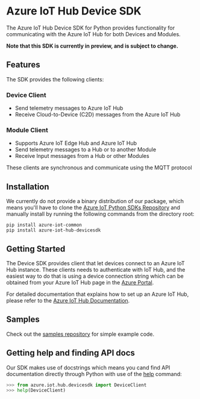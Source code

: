 # Azure IoT Hub Device SDK
The Azure IoT Hub Device SDK for Python provides functionality for communicating with the Azure IoT Hub for both Devices and Modules.

**Note that this SDK is currently in preview, and is subject to change.**

## Features
The SDK provides the following clients:
### Device Client
* Send telemetry messages to Azure IoT Hub
* Receive Cloud-to-Device (C2D) messages from the Azure IoT Hub
### Module Client
* Supports Azure IoT Edge Hub and Azure IoT Hub
* Send telemetry messages to a Hub or to another Module
* Receive Input messages from a Hub or other Modules

These clients are synchronous and communicate using the MQTT protocol

## Installation
We currently do not provide a binary distribution of our package, which means you'll have to clone the [Azure IoT Python SDKs Repository](https://github.com/Azure/azure-iot-sdk-python-preview) and manually install by running the following commands from the directory root:
```
pip install azure-iot-common
pip install azure-iot-hub-devicesdk
```

## Getting Started
The Device SDK provides client that let devices connect to an Azure IoT Hub instance. These clients needs to authenticate with IoT Hub,
and the easiest way to do that is using a device connection string which can be obtained from your Azure IoT Hub page in the [Azure Portal](https://portal.azure.com).

For detailed documentation that explains how to set up an Azure IoT Hub, please refer to the [Azure IoT Hub Documentation](https://docs.microsoft.com/en-us/azure/iot-hub/).


## Samples
Check out the [samples repository](https://github.com/Azure/azure-iot-sdk-python-preview/tree/master/azure-iot-hub-devicesdk/samples) for simple example code.

## Getting help and finding API docs

Our SDK makes use of docstrings which means you cand find API documentation directly through Python with use of the [help](https://docs.python.org/3/library/functions.html#help) command:


```python
>>> from azure.iot.hub.devicesdk import DeviceClient
>>> help(DeviceClient)
```
